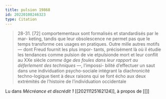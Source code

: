 ```yaml
---
title: pulsion 19868
id: 20220108246323
type: Citation
---
```


> 28-31. [72] comportementaux sont formalisés et standardisés par le mar- keting, tandis que leur obsolescence ne permet pas que le temps transforme ces usages en pratiques. Outre mille autres motifs — dont Freud fournit les plus impor- tants, précisément là où il étudie les tendances comme pulsion de vie etpulsionde mort et leur conflit au XXe siècle *comme âge des foules dans leur rapport au déferlement des techniques* —, l’impossi- bilité d’effectuer un saut dans une individuation psycho-sociale intégrant la diachronicité techno-logique tient à deux raisons qui se font écho aux deux extrémités de l’histoire de l’individuation occidentale

Lu dans *Mécréance et discrédit 1* [[20211125162124]], à propos de [[]]